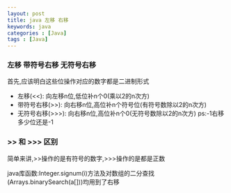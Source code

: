 ```yaml
---
layout: post
title: java 左移 右移
keywords: java
categories : [Java]
tags : [Java]
---
```


### 左移 带符号右移 无符号右移

首先,应该明白这些位操作对应的数字都是二进制形式
* 左移(<<): 向左移n位,低位补n个0(乘以2的n次方)
* 带符号右移(>>): 向右移n位,高位补n个符号位(有符号数除以2的n次方)
* 无符号右移(>>>): 向右移n位,高位补n个0(无符号数除以2的n次方)
ps:-1右移多少位还是-1

### >> 和 >>> 区别
简单来讲,>>操作的是有符号的数字,>>>操作的是都是正数

java库函数:Integer.signum(i)方法及对数组的二分查找(Arrays.binarySearch(a[]))均用到了右移



